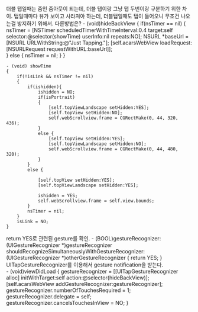 더블 탭일때는 줌인 줌아웃이 되는데, 더블 탭이랑 그냥 탭 두번이랑 구분하기 위한 차이.
탭일때마다 뷰가 보이고 사라져야 하는데, 더블탭일때도 탭이 들어오니 무조건 나오는걸 방지하기 위해서. 다른방법은?
	- (void)hideBackView
	{
	    if(nsTimer == nil)
	    {
	        nsTimer = [NSTimer scheduledTimerWithTimeInterval:0.4 target:self selector:@selector(showTime) userInfo:nil repeats:NO];
	        NSURL *baseUrl = [NSURL URLWithString:@"Just Tapping."];
	        [self.acarsWebView loadRequest:[NSURLRequest requestWithURL:baseUrl]];   
	    }
	    else {
	        nsTimer = nil;
	    }
	}
    
	- (void) showTime
	{
	    if(!isLink && nsTimer != nil)
	    {
	        if(ishidden){
	            ishidden = NO;
	            if(isPortrait)
	            {
	                [self.topViewLandscape setHidden:YES];
	                [self.topView setHidden:NO];
	                self.webScrollview.frame = CGRectMake(0, 44, 320, 436);
	            }
	            else {
	                [self.topView setHidden:YES];
	                [self.topViewLandscape setHidden:NO];
	                self.webScrollview.frame = CGRectMake(0, 44, 480, 320);
	            }
	        }
	        else {
	
	            [self.topView setHidden:YES];
	            [self.topViewLandscape setHidden:YES];
	
	            ishidden = YES;
	            self.webScrollview.frame = self.view.bounds;
	        } 
	        nsTimer = nil;
	    }
	    isLink = NO;
	}

return YES로 관련된 gesture를 확인. 
	- (BOOL)gestureRecognizer:(UIGestureRecognizer *)gestureRecognizer shouldRecognizeSimultaneouslyWithGestureRecognizer:(UIGestureRecognizer *)otherGestureRecognizer
	{
	    return YES;
	}
UITapGestureRecognizer를 이용해서  gesture notification을 받는다. 	
	- (void)viewDidLoad
	{
	    gestureRecognizer = [[UITapGestureRecognizer alloc] initWithTarget:self action:@selector(hideBackView)];
	    [self.acarsWebView addGestureRecognizer:gestureRecognizer];
	    gestureRecognizer.numberOfTouchesRequired = 1;
	    gestureRecognizer.delegate = self;
	    gestureRecognizer.cancelsTouchesInView = NO;
	}